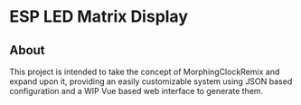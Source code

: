 # ESP LED Matrix Display

## About
This project is intended to take the concept of MorphingClockRemix and expand upon it, providing an easily customizable
system using JSON based configuration and a WIP Vue based web interface to generate them.